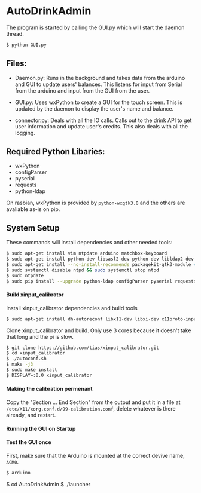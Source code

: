 AutoDrinkAdmin
==============

The program is started by calling the GUI.py which will start the daemon thread.

``` bash
$ python GUI.py
```

## Files:
- Daemon.py: Runs in the background and takes data from the arduino and GUI to update users' 
balances. This listens for input from Serial from the arduino and input from 
the GUI from the user. 

- GUI.py: Uses wxPython to create a GUI for the touch screen. This is updated by the daemon
to display the user's name and balance.

- connector.py:	Deals with all the IO calls. Calls out to the drink API to get user
information and update user's credits. This also deals with all the logging.


## Required Python Libaries:
- wxPython
- configParser
- pyserial 
- requests
- python-ldap

On rasbian, wxPython is provided by `python-wxgtk3.0` and the others are avaliable as-is on pip.

## System Setup

These commands will install dependencies and other needed tools:
``` bash
$ sudo apt-get install vim ntpdate arduino matchbox-keyboard
$ sudo apt-get install python-dev libsasl2-dev python-dev libldap2-dev libssl-dev python-wxgtk3.0 libcanberra-gtk-module
$ sudo apt-get install --no-install-recommends packagekit-gtk3-module #gnome and all of its tools are reccomened 
$ sudo svstemctl disable ntpd && sudo systemctl stop ntpd
$ sudo ntpdate 
$ sudo pip install --upgrade python-ldap configParser pyserial requests
```

#### Build xinput_calibrator

Install xinput_calibrator dependencies and build tools
```bash
$ sudo apt-get install dh-autoreconf libx11-dev libxi-dev x11proto-input-dev
```

Clone xinput_calibrator and build. Only use 3 cores because it doesn't take that long and the pi is slow.
```bash
$ git clone https://github.com/tias/xinput_calibrator.git
$ cd xinput_calibrator
$ ./autoconf.sh
$ make -j3 
$ sudo make install
$ DISPLAY=:0.0 xinput_calibrator
```
#### Making the calibration permenant

Copy the "Section ... End Section" from the output and put it in a file at `/etc/X11/xorg.conf.d/99-calibration.conf`, delete whatever is there already, and restart.


#### Running the GUI on Startup


#### Test the GUI once 
First, make sure that the Arduino is mounted at the correct devive name, `ACM0`. 
``` bash
$ arduino
```

$ cd AutoDrinkAdmin
$ ./launcher
```

